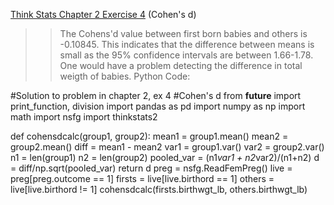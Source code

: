 [Think Stats Chapter 2 Exercise 4](http://greenteapress.com/thinkstats2/html/thinkstats2003.html#toc24) (Cohen's d)

>> The Cohens'd value between first born babies and others is -0.10845. This indicates that the difference between means is small as the 95% confidence intervals are between 1.66-1.78. One would have a problem detecting the difference in total weigth of babies.
Python Code:

#Solution to problem in chapter 2, ex 4
#Cohen's d
from __future__ import print_function, division
import pandas as pd
import numpy as np
import math
import nsfg
import thinkstats2

def cohensdcalc(group1, group2):
    mean1 = group1.mean()
    mean2 = group2.mean()
    diff = mean1 - mean2
    var1 = group1.var()
    var2 = group2.var()
    n1 = len(group1)
    n2 = len(group2)
    pooled_var = (n1*var1 + n2*var2)/(n1+n2)
    d = diff/np.sqrt(pooled_var)
    return d
preg = nsfg.ReadFemPreg()
live = preg[preg.outcome == 1]
firsts = live[live.birthord == 1]
others = live[live.birthord != 1]
cohensdcalc(firsts.birthwgt_lb, others.birthwgt_lb)

